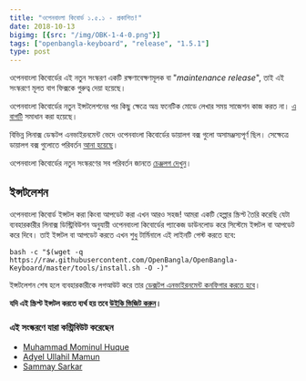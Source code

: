 ```yaml
---
title: "ওপেনবাংলা কিবোর্ড ১.৫.১ - প্রকাশিত!"
date: 2018-10-13
bigimg: [{src: "/img/OBK-1-4-0.png"}]
tags: ["openbangla-keyboard", "release", "1.5.1"]
type: post
---
```


ওপেনবাংলা কিবোর্ডের এই নতুন সংস্করণ একটি রক্ষণাবেক্ষণমূলক বা "*maintenance release*", তাই এই সংস্করণে মূলত বাগ ফিক্সকে গুরুত্ব দেয়া হয়েছে।
<!--more-->

ওপেনবাংলা কিবোর্ডের নতুন ইন্সটলেশনের পর কিছু ক্ষেত্রে অভ্র ফনেটিক মোডে লেখার সময় সাজেশন কাজ করত না। [এ বাগটি](https://github.com/OpenBangla/OpenBangla-Keyboard/issues/73) সমাধান করা হয়েছে।

বিভিন্ন লিনাক্স ডেস্কটপ এনভাইরনমেন্ট ভেদে ওপেনবাংলা কিবোর্ডের ডায়ালগ বক্স গুলো অসামঞ্জস্যপূর্ণ ছিল। সেক্ষেত্রে ডায়ালগ বক্স গুলোতে পরিবর্তন [আনা হয়েছে](https://github.com/OpenBangla/OpenBangla-Keyboard/pull/66)। 

ওপেনবাংলা কিবোর্ডের নতুন সংস্করণের সব পরিবর্তন জানতে [চেঞ্জলগ দেখুন](https://github.com/OpenBangla/OpenBangla-Keyboard/blob/master/CHANGELOG.md#151)।

## ইন্সটলেশন
ওপেনবাংলা কিবোর্ড ইন্সটল করা কিংবা আপডেট করা এখন আরও সহজ! আমরা একটি হেল্পার স্ক্রিপ্ট তৈরি করেছি যেটা ব্যবহারকারীর লিনাক্স ডিস্ট্রিবিউশন অনুযায়ী ওপেনবাংলা কিবোর্ডের প্যাকেজ ডাউনলোড করে সিস্টেমে ইন্সটল বা আপডেট করে দিবে। তাই ইন্সটল বা আপডেট করতে এখন শুধু টার্মিনালে এই লাইনটি পেস্ট করতে হবে:
```
bash -c "$(wget -q https://raw.githubusercontent.com/OpenBangla/OpenBangla-Keyboard/master/tools/install.sh -O -)"
```
ইন্সটলেশন শেষ হলে ব্যবহারকারীকে লগআউট করে তার [ডেক্সটপ এনভাইরনমেন্ট কনফিগার করতে হবে](https://github.com/OpenBangla/OpenBangla-Keyboard/wiki/Configuring-Environment)।

**যদি এই স্ক্রিপ্ট ইন্সটল করতে ব্যর্থ হয় তবে [উইকি ভিজিট করুন](https://github.com/OpenBangla/OpenBangla-Keyboard/wiki/Installing-OpenBangla-Keyboard)।**

### এই সংস্করণে যারা কন্ট্রিবিউট করেছেন
* [Muhammad Mominul Huque](https://github.com/mominul)
* [Adyel Ullahil Mamun](https://github.com/Adyel)
* [Sammay Sarkar](https://github.com/bdeshi)